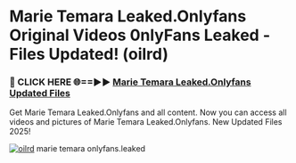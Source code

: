 # Marie Temara Leaked.Onlyfans Original Videos 0nlyFans Leaked - Files Updated! (oilrd)

<h3>🔴 CLICK HERE 🌐==►► <a href="https://tinyurl.com/4seja8ks" rel="nofollow">Marie Temara Leaked.Onlyfans Updated Files</a></h3>

Get Marie Temara Leaked.Onlyfans and all content. Now you can access all videos and pictures of Marie Temara Leaked.Onlyfans. New Updated Files 2025!

[![oilrd](https://i.imgur.com/EWjZXRe.gif)](https://tinyurl.com/4seja8ks)
marie temara onlyfans.leaked
